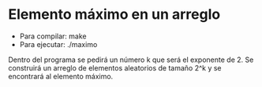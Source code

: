 
# Elemento máximo en un arreglo

- Para compilar: make
- Para ejecutar: ./maximo

Dentro del programa se pedirá un número k que será el exponente de 2. Se construirá un arreglo de elementos aleatorios de tamaño 2^k y se encontrará al elemento máximo.


